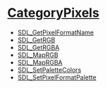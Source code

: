 # [CategoryPixels](CategoryPixels)

<!-- BEGIN CATEGORY LIST -->
- [SDL_GetPixelFormatName](SDL_GetPixelFormatName)
- [SDL_GetRGB](SDL_GetRGB)
- [SDL_GetRGBA](SDL_GetRGBA)
- [SDL_MapRGB](SDL_MapRGB)
- [SDL_MapRGBA](SDL_MapRGBA)
- [SDL_SetPaletteColors](SDL_SetPaletteColors)
- [SDL_SetPixelFormatPalette](SDL_SetPixelFormatPalette)
<!-- END CATEGORY LIST -->


